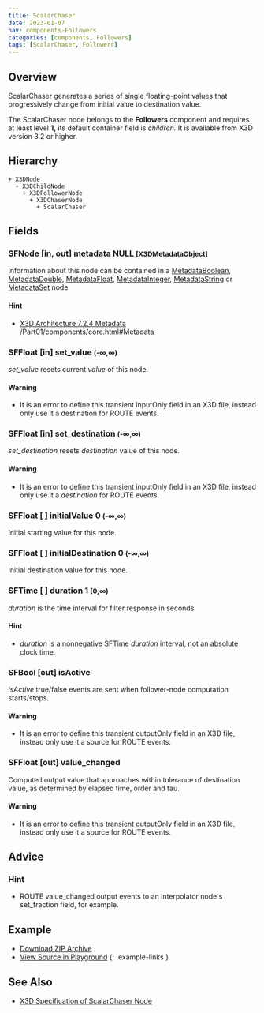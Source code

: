 ```yaml
---
title: ScalarChaser
date: 2023-01-07
nav: components-Followers
categories: [components, Followers]
tags: [ScalarChaser, Followers]
---
```

<style>
.post h3 {
  word-spacing: 0.2em;
}
</style>

## Overview

ScalarChaser generates a series of single floating-point values that progressively change from initial value to destination value.

The ScalarChaser node belongs to the **Followers** component and requires at least level **1,** its default container field is *children.* It is available from X3D version 3.2 or higher.

## Hierarchy

```
+ X3DNode
  + X3DChildNode
    + X3DFollowerNode
      + X3DChaserNode
        + ScalarChaser
```

## Fields

### SFNode [in, out] **metadata** NULL <small>[X3DMetadataObject]</small>

Information about this node can be contained in a [MetadataBoolean](/x_ite/components/core/metadataboolean/), [MetadataDouble](/x_ite/components/core/metadatadouble/), [MetadataFloat](/x_ite/components/core/metadatafloat/), [MetadataInteger](/x_ite/components/core/metadatainteger/), [MetadataString](/x_ite/components/core/metadatastring/) or [MetadataSet](/x_ite/components/core/metadataset/) node.

#### Hint

- [X3D Architecture 7.2.4 Metadata](https://www.web3d.org/specifications/X3Dv4/ISO-IEC19775-1v4-IS) /Part01/components/core.html#Metadata

### SFFloat [in] **set_value** <small>(-∞,∞)</small>

*set_value* resets current *value* of this node.

#### Warning

- It is an error to define this transient inputOnly field in an X3D file, instead only use it a destination for ROUTE events.

### SFFloat [in] **set_destination** <small>(-∞,∞)</small>

*set_destination* resets *destination* value of this node.

#### Warning

- It is an error to define this transient inputOnly field in an X3D file, instead only use it a *destination* for ROUTE events.

### SFFloat [ ] **initialValue** 0 <small>(-∞,∞)</small>

Initial starting value for this node.

### SFFloat [ ] **initialDestination** 0 <small>(-∞,∞)</small>

Initial destination value for this node.

### SFTime [ ] **duration** 1 <small>[0,∞)</small>

*duration* is the time interval for filter response in seconds.

#### Hint

- *duration* is a nonnegative SFTime *duration* interval, not an absolute clock time.

### SFBool [out] **isActive**

*isActive* true/false events are sent when follower-node computation starts/stops.

#### Warning

- It is an error to define this transient outputOnly field in an X3D file, instead only use it a source for ROUTE events.

### SFFloat [out] **value_changed**

Computed output value that approaches within tolerance of destination value, as determined by elapsed time, order and tau.

#### Warning

- It is an error to define this transient outputOnly field in an X3D file, instead only use it a source for ROUTE events.

## Advice

### Hint

- ROUTE value_changed output events to an interpolator node's set_fraction field, for example.

## Example

<x3d-canvas src="https://create3000.github.io/media/examples/Followers/ScalarChaser/ScalarChaser.x3d" update="auto"></x3d-canvas>

- [Download ZIP Archive](https://create3000.github.io/media/examples/Followers/ScalarChaser/ScalarChaser.zip)
- [View Source in Playground](/x_ite/playground/?url=https://create3000.github.io/media/examples/Followers/ScalarChaser/ScalarChaser.x3d)
{: .example-links }

## See Also

- [X3D Specification of ScalarChaser Node](https://www.web3d.org/documents/specifications/19775-1/V4.0/Part01/components/followers.html#ScalarChaser)
